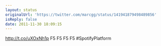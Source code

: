 ```yaml
---
layout: status
originalUrl: 'https://twitter.com/marcgg/status/141941879498489856'
isReply: false
date: 2011-11-30 18:09:15
---
```


http://t.co/uXOxNh1p F5 F5 F5 F5 #SpotifyPlatform
